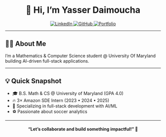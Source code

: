 <h1 align="center">👋 Hi, I’m Yasser Daimoucha</h1>

<div align="center">
  <a href="https://linkedin.com/in/yasserdaimoucha/">
    <img alt="LinkedIn" src="https://img.shields.io/badge/LinkedIn-0A66C2?style=for-the-badge&logo=linkedin"/>
  </a>
  <a href="https://github.com/daimouchayasser">
    <img alt="GitHub" src="https://img.shields.io/badge/GitHub-181717?style=for-the-badge&logo=github"/>
  </a>
  <a href="https://portfolio-puce-rho-72.vercel.app/">
    <img alt="Portfolio" src="https://img.shields.io/badge/Portfolio-000000?style=for-the-badge&logo=vercel"/>
  </a>
</div>

---

## 👨‍💻 About Me
I’m a Mathematics & Computer Science student @ University Of Maryland building AI-driven full-stack applications.

---

## 💡 Quick Snapshot
- 🎓 B.S. Math & CS @ University of Maryland (GPA 4.0)  
- 🔥 3× Amazon SDE Intern (2023 • 2024 • 2025)  
- 🌱 Specializing in full-stack development with AI/ML  
- ⚽ Passionate about soccer analytics  

---

<h4 align="center">“Let’s collaborate and build something impactful!” 🚀</h4>
